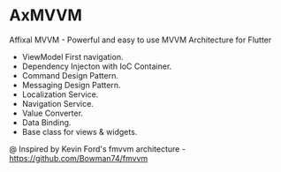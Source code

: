 # AxMVVM
Affixal MVVM - Powerful and easy to use MVVM Architecture for Flutter

- ViewModel First navigation.
- Dependency Injecton with IoC Container.
- Command Design Pattern.
- Messaging Design Pattern.
- Localization Service.
- Navigation Service.
- Value Converter.
- Data Binding.
- Base class for views & widgets.

@ Inspired by Kevin Ford's fmvvm architecture - https://github.com/Bowman74/fmvvm
